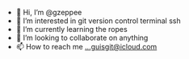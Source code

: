 - 👋 Hi, I’m @gzeppee
- 👀 I’m interested in git version control terminal ssh 
- 🌱 I’m currently learning the ropes 
- 💞️ I’m looking to collaborate on anything
- 📫 How to reach me ...guisgit@icloud.com  

<!---
gzeppee/gzeppee is a ✨ special ✨ repository because its `README.md` (this file) appears on your GitHub profile.
You can click the Preview link to take a look at your changes.
--->
